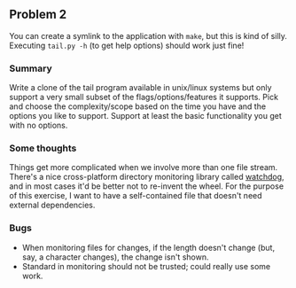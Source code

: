 Problem 2
---------

You can create a symlink to the application with ``make``, but this is
kind of silly. Executing ``tail.py -h`` (to get help options) should
work just fine!

### Summary

Write a clone of the tail program available in unix/linux systems but
only support a very small subset of the flags/options/features it
supports. Pick and choose the complexity/scope based on the time you
have and the options you like to support. Support at least the basic
functionality you get with no options.

### Some thoughts

Things get more complicated when we involve more than one file stream.
There's a nice cross-platform directory monitoring library called
[watchdog](https://pythonhosted.org/watchdog/), and in most cases it'd
be better not to re-invent the wheel. For the purpose of this exercise,
I want to have a self-contained file that doesn't need external dependencies.

### Bugs

* When monitoring files for changes, if the length doesn't change (but,
  say, a character changes), the change isn't shown.
* Standard in monitoring should not be trusted; could really use some work.
